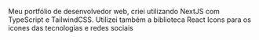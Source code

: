 Meu portfólio de desenvolvedor web, criei utilizando NextJS com TypeScript e TailwindCSS.
Utilizei também a biblioteca React Icons para os icones das tecnologias e redes sociais
